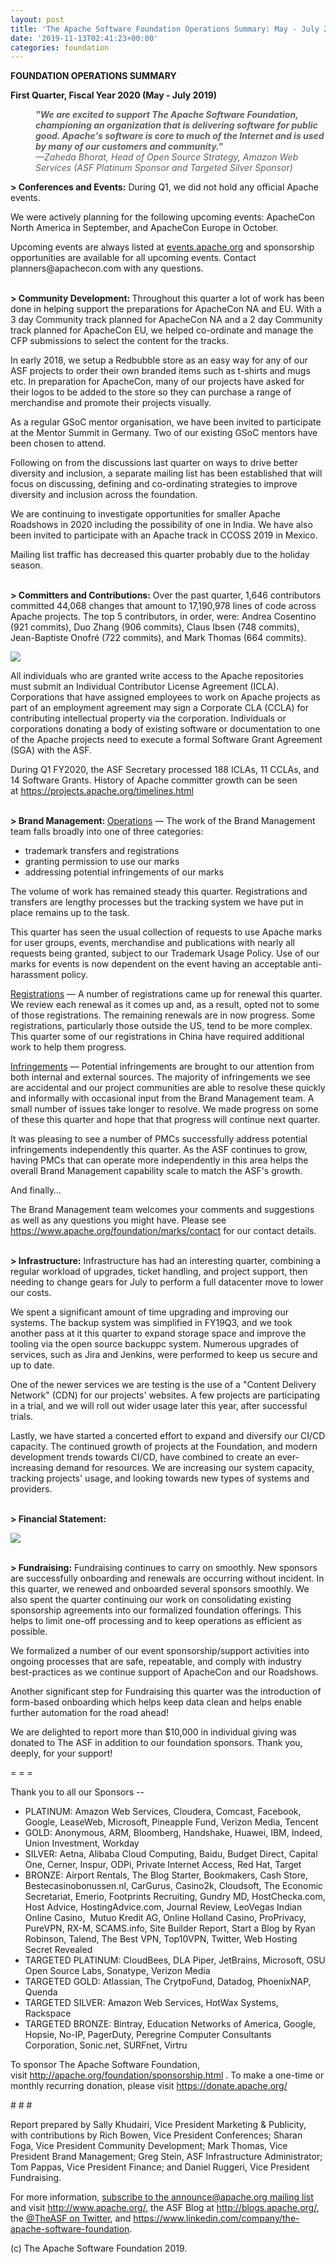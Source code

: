 ```yaml
---
layout: post
title: 'The Apache Software Foundation Operations Summary: May - July 2019'
date: '2019-11-13T02:41:23+00:00'
categories: foundation
---
```

<div><strong>FOUNDATION OPERATIONS SUMMARY</strong></div> 
  <p><strong>First Quarter, Fiscal Year 2020 (May - July 2019)</strong></p> 
  <div> 
    <blockquote style="margin: 0px 0px 0px 40px; border: medium none; padding: 0px;"> 
      <p><strong><em>&quot;</em></strong><em><strong>We are excited to support The Apache Software Foundation, championing an organization that is delivering software for public good. Apache's software is core to much of the Internet and is used by many of our customers and community.&quot;</strong></em><em><strong><br /></strong></em><em>—</em><em>Zaheda Bhorat, Head of Open Source Strategy,&nbsp;</em><em>Amazon Web Services (ASF Platinum Sponsor and Targeted Silver Sponsor)</em></p> 
    </blockquote> 
    <div> 
      <p><strong>&gt; Conferences and&nbsp;</strong><strong>Events</strong><strong>:</strong>&nbsp;During Q1, we did not hold any official Apache events.</p> 
      <p>We were actively planning for the following upcoming events: ApacheCon North America in September, and ApacheCon Europe in October.</p> 
      <p>Upcoming events are always listed at <a href="https://events.apache.org/">events.apache.org</a> and sponsorship opportunities are available for all upcoming events. Contact planners@apachecon.com with any questions.<br /><br /></p> 
      <p><strong>&gt; Community Development</strong><strong>:&nbsp;</strong>Throughout this quarter a lot of work has been done in helping support the preparations for ApacheCon NA and EU. With a 3 day Community track planned for ApacheCon NA and a 2 day Community track planned for ApacheCon EU, we helped co-ordinate and manage the CFP submissions to select the content for the tracks.&nbsp;&nbsp;</p> 
      <p>In early 2018, we setup a Redbubble store as an easy way for any of our ASF projects to order their own branded items such as t-shirts and mugs etc. In preparation for ApacheCon, many of our projects have asked for their logos to be added to the store so they can purchase a range of merchandise and promote their projects visually.</p> 
      <p>As a regular GSoC mentor organisation, we have been invited to participate at the Mentor Summit in Germany. Two of our existing GSoC mentors have been chosen to attend.</p> 
      <p>Following on from the discussions last quarter on ways to drive better diversity and inclusion, a separate mailing list has been established that will focus on discussing, defining and co-ordinating strategies to improve diversity and inclusion across the foundation.</p> 
      <p>We are continuing to investigate opportunities for smaller Apache Roadshows in 2020 including the possibility of one in India. We have also been invited to participate with an Apache track in CCOSS 2019 in Mexico.</p> 
      <p>Mailing list traffic has decreased this quarter probably due to the holiday season.<br /><br /></p> 
      <p><strong>&gt; Committers and Contributions:</strong>&nbsp;Over the past quarter, 1,646 contributors committed 44,068 changes that amount to 17,190,978 lines of code across Apache projects. The top 5 contributors, in order, were: Andrea Cosentino (921 commits), Duo Zhang (906 commits), Claus Ibsen (748 commits), Jean-Baptiste Onofré (722 commits), and Mark Thomas (664 commits).</p> 
      <p> <img src="https://blogs.apache.org/foundation/mediaresource/21610e8f-538d-4568-a5d2-c60446189e04" /></p> 
      <p>All individuals who are granted write access to the Apache repositories must submit an Individual Contributor License Agreement (ICLA). Corporations that have assigned employees to work on Apache projects as part of an employment agreement may sign a Corporate CLA (CCLA) for contributing intellectual property via the corporation.&nbsp;Individuals or corporations donating a body of existing software or documentation to one of the Apache projects need to execute a formal Software Grant Agreement (SGA) with the ASF.&nbsp;</p> 
      <div> 
        <p>During Q1 FY2020, the ASF Secretary processed 188 ICLAs, 11 CCLAs, and 14 Software Grants. History of Apache committer growth can be seen at&nbsp;<a href="https://projects.apache.org/timelines.html">https://projects.apache.org/timelines.html</a><br /><br /></p> 
        <p> </p> 
        <p><strong>&gt; Brand Management:&nbsp;</strong><u>Operations</u> — The work of the Brand Management team falls broadly into one of three categories:</p> 
        <p> </p> 
        <ul> 
          <li>trademark transfers and registrations</li> 
          <li>granting permission to use our marks</li> 
          <li>addressing potential infringements of our marks</li> 
        </ul> 
        <p> </p> 
        <p>The volume of work has remained steady this quarter. Registrations and transfers are lengthy processes but the tracking system we have put in place remains up to the task.</p> 
        <p>This quarter has seen the usual collection of requests to use Apache marks for user groups, events, merchandise and publications with nearly all requests being granted, subject to our Trademark Usage Policy. Use of our marks for events is now dependent on the event having an acceptable anti-harassment policy.</p> 
        <p><u>Registrations</u> <em>—&nbsp;</em>A number of registrations came up for renewal this quarter. We review each renewal as it comes up and, as a result, opted not to some of those registrations. The remaining renewals are in now progress. Some registrations, particularly those outside the US, tend to be more complex. This quarter some of our registrations in China have required additional work to help them progress.</p> 
        <p><u>Infringements</u> <em>—&nbsp;</em>Potential infringements are brought to our attention from both internal and external sources. The majority of infringements we see are accidental and our project communities are able to resolve these quickly and informally with occasional input from the Brand Management team. A small number of issues take longer to resolve. We made progress on some of these this quarter and hope that that progress will continue next quarter.</p> 
        <p>It was pleasing to see a number of PMCs successfully address potential infringements independently this quarter. As the ASF continues to grow, having PMCs that can operate more independently in this area helps the overall Brand Management capability scale to match the ASF's growth.</p> 
        <p>And finally…</p> 
        <p>The Brand Management team welcomes your comments and suggestions as well as any questions you might have. Please see <a href="https://www.apache.org/foundation/marks/contact">https://www.apache.org/foundation/marks/contact</a> for our contact details.</p> 
      </div> 
    </div> 
    <div> 
      <p><strong><br />&gt; Infrastructure:</strong>&nbsp;Infrastructure has had an interesting quarter, combining a regular workload of upgrades, ticket handling, and project support, then needing to change gears for July to perform a full datacenter move to lower our costs.</p> 
      <p>We spent a significant amount of time upgrading and improving our systems. The backup system was simplified in FY19Q3, and we took another pass at it this quarter to expand storage space and improve the tooling via the open source backuppc system. Numerous upgrades of services, such as Jira and Jenkins, were performed to keep us secure and up to date.</p> 
      <p>One of the newer services we are testing is the use of a &quot;Content Delivery Network&quot; (CDN) for our projects' websites. A few projects are participating in a trial, and we will roll out wider usage later this year, after successful trials.</p> 
      <p>Lastly, we have started a concerted effort to expand and diversify our CI/CD capacity. The continued growth of projects at the Foundation, and modern development trends towards CI/CD, have combined to create an ever-increasing demand for resources. We are increasing our system capacity, tracking projects' usage, and looking towards new types of systems and providers.<br /><br /></p> 
      <div> 
        <p><strong>&gt; Financial Statement:</strong></p> 
        <p><img src="https://blogs.apache.org/foundation/mediaresource/08cea458-01a2-42ec-924b-25d7739fedab" /><br /><br /> </p> 
      </div> 
    </div> 
    <div> 
      <p><strong>&gt; Fundraising:</strong>&nbsp;Fundraising continues to carry on smoothly. New sponsors are successfully onboarding and renewals are occurring without incident. In this quarter, we renewed and onboarded several sponsors smoothly. We also spent the quarter continuing our work on consolidating existing sponsorship agreements into our formalized foundation offerings. This helps to limit one-off processing and to keep operations as efficient as possible.</p> 
      <p>We formalized a number of our event sponsorship/support activities into ongoing processes that are safe, repeatable, and comply with industry best-practices as we continue support of ApacheCon and our Roadshows.</p> 
      <p>Another significant step for Fundraising this quarter was the introduction of form-based onboarding which helps keep data clean and helps enable further automation for the road ahead!</p> 
      <p>We are delighted to report more than $10,000 in individual giving was donated to The ASF in addition to our foundation sponsors. Thank you, deeply, for your support!</p> 
      <p>= = =&nbsp;</p> 
      <p>Thank you to all our Sponsors --</p> 
      <p> </p> 
      <ul> 
        <li>PLATINUM: Amazon Web Services, Cloudera, Comcast, Facebook, Google, LeaseWeb, Microsoft, Pineapple Fund, Verizon Media, Tencent</li> 
        <li>GOLD: Anonymous, ARM, Bloomberg, Handshake, Huawei, IBM, Indeed, Union Investment, Workday</li> 
        <li>SILVER: Aetna, Alibaba Cloud Computing, Baidu, Budget Direct, Capital One, Cerner, Inspur, ODPi, Private Internet Access, Red Hat, Target</li> 
        <li>BRONZE: Airport Rentals, The Blog Starter, Bookmakers, Cash Store, Bestecasinobonussen.nl, CarGurus, Casino2k, Cloudsoft, The Economic Secretariat, Emerio, Footprints Recruiting, Gundry MD, HostChecka.com, Host Advice, HostingAdvice.com, Journal Review, LeoVegas Indian Online Casino,&nbsp; Mutuo Kredit AG, Online Holland Casino, ProPrivacy, PureVPN, RX-M, SCAMS.info, Site Builder Report, Start a Blog by Ryan Robinson, Talend, The Best VPN, Top10VPN, Twitter, Web Hosting Secret Revealed</li> 
        <li>TARGETED PLATINUM:&nbsp;CloudBees, DLA Piper, JetBrains, Microsoft, OSU Open Source Labs, Sonatype, Verizon Media
          </li> 
        <li>TARGETED GOLD: Atlassian, The CrytpoFund, Datadog, PhoenixNAP, Quenda</li> 
        <li>TARGETED SILVER: Amazon Web Services, HotWax Systems, Rackspace</li> 
        <li>TARGETED BRONZE: Bintray, Education Networks of America, Google, Hopsie, No-IP, PagerDuty, Peregrine Computer Consultants Corporation, Sonic.net, SURFnet, Virtru</li> 
      </ul> 
      <p>To sponsor The Apache Software Foundation, visit&nbsp;<a href="http://apache.org/foundation/sponsorship.html">http://apache.org/foundation/sponsorship.html</a>&nbsp;. To make a one-time or monthly recurring donation, please visit&nbsp;<a href="https://donate.apache.org/">https://donate.apache.org/</a></p> 
      <p># # #</p> 
    </div> 
    <div> 
      <p>Report prepared by Sally Khudairi, Vice President Marketing &amp; Publicity, with contributions by Rich Bowen, Vice President Conferences; Sharan Foga, Vice President Community Development; Mark Thomas, Vice President Brand Management; Greg Stein, ASF Infrastructure Administrator; Tom Pappas, Vice President Finance; and Daniel Ruggeri, Vice President Fundraising.</p> 
      <p>For more information, <a href="http://apache.org/foundation/mailinglists.html#foundation-announce">subscribe to the announce@apache.org mailing list</a> and visit <a href="http://www.apache.org/">http://www.apache.org/</a>, the ASF Blog at <a href="http://blogs.apache.org/">http://blogs.apache.org/</a>, the <a href="https://twitter.com/TheASF">@TheASF on Twitter</a>, and <a href="https://www.linkedin.com/company/the-apache-software-foundation">https://www.linkedin.com/company/the-apache-software-foundation</a>.<br /></p> 
    </div> 
  </div> 
  <p>(c) The Apache Software Foundation 2019.</p>
